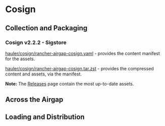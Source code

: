 # Cosign

## Collection and Packaging

### Cosign v2.2.2 - Sigstore

[hauler/cosign/rancher-airgap-cosign.yaml](https://rancher-airgap.s3.amazonaws.com/v1.6.4/hauler/cosign/rancher-airgap-cosign.yaml) - provides the content manifest for the assets.

[hauler/cosign/rancher-airgap-cosign.tar.zst](https://rancher-airgap.s3.amazonaws.com/v1.6.4/hauler/cosign/rancher-airgap-cosign.tar.zst) - provides the compressed content and assets, via the manifest.

**Note:** The [Releases](https://github.com/zackbradys/rancher-airgap/releases) page contain the most up-to-date assets.

## Across the Airgap

## Loading and Distribution
